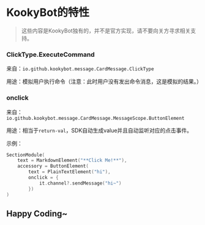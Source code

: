 # KookyBot的特性

> 这些内容是KookyBot独有的，并不是官方实现，请不要向关方寻求相关支持。

### ClickType.ExecuteCommand

来自：`io.github.kookybot.message.CardMessage.ClickType`

用途：模拟用户执行命令（注意：此时用户没有发出命令消息，这是模拟的结果。）

### onclick

来自：`io.github.kookybot.message.CardMessage.MessageScope.ButtonElement`

用途：相当于`return-val`，SDK自动生成value并且自动监听对应的点击事件。

示例：
```kotlin
SectionModule(
    text = MarkdownElement("**Click Me!**"),
    accessory = ButtonElement(
        text = PlainTextElement("hi"),
        onclick = {
            it.channel?.sendMessage("hi~")
        })
)
```

## Happy Coding~